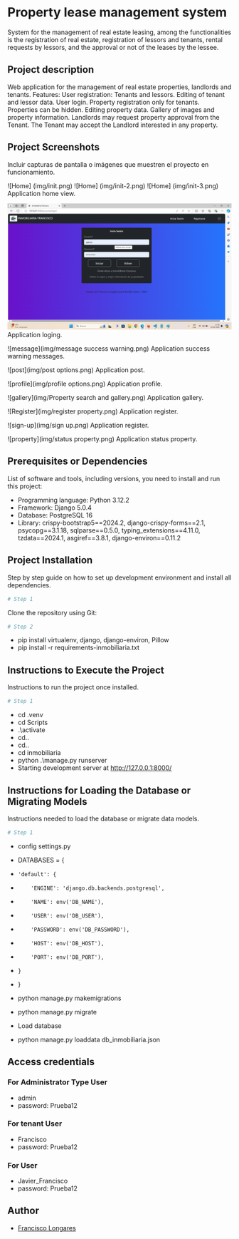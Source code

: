 # Property lease management system

System for the management of real estate leasing, among the functionalities is the registration of real estate, registration of lessors and tenants, rental requests by lessors, and the approval or not of the leases by the lessee.

## Project description

Web application for the management of real estate properties, landlords and tenants. Features: User registration: Tenants and lessors. Editing of tenant and lessor data. User login. Property registration only for tenants. Properties can be hidden. Editing property data. Gallery of images and property information. Landlords may request property approval from the Tenant. The Tenant may accept the Landlord interested in any property.

## Project Screenshots

Incluir capturas de pantalla o imágenes que muestren el proyecto en funcionamiento.

![Home] (img/init.png)
![Home] (img/init-2.png)
![Home] (img/init-3.png)
Application home view.

![Log](img/loging.png)
Application loging.

![message](img/message success warning.png)
Application success warning messages.

![post](img/post options.png)
Application post.

![profile](img/profile options.png)
Application profile.

![gallery](img/Property search and gallery.png)
Application gallery.

![Register](img/register property.png)
Application register.

![sign-up](img/sign up.png)
Application register.

![property](img/status property.png)
Application status property.

## Prerequisites or Dependencies

List of software and tools, including versions, you need to install and run this project:

- Programming language: Python 3.12.2
- Framework: Django 5.0.4
- Database: PostgreSQL 16
- Library: crispy-bootstrap5==2024.2, django-crispy-forms==2.1, psycopg==3.1.18, sqlparse==0.5.0, typing_extensions==4.11.0, tzdata==2024.1, asgiref==3.8.1, django-environ==0.11.2

## Project Installation

Step by step guide on how to set up development environment and install all dependencies.

```bash
# Step 1
```
Clone the repository using Git:

```bash
# Step 2
```
- pip install virtualenv, django, django-environ, Pillow
- pip install -r requirements-inmobiliaria.txt

## Instructions to Execute the Project

Instructions to run the project once installed.

```bash
# Step 1
```
- cd .venv
- cd Scripts
- .\activate
- cd..
- cd..
- cd inmobiliaria
- python .\manage.py runserver
- Starting development server at http://127.0.0.1:8000/

## Instructions for Loading the Database or Migrating Models

Instructions needed to load the database or migrate data models.

```bash
# Step 1
```
- config settings.py
- DATABASES = {
-     'default': {
-         'ENGINE': 'django.db.backends.postgresql',
-         'NAME': env('DB_NAME'),
-         'USER': env('DB_USER'),
-         'PASSWORD': env('DB_PASSWORD'),
-         'HOST': env('DB_HOST'),
-         'PORT': env('DB_PORT'),
-     }
- }
- python manage.py makemigrations
- python manage.py migrate

- Load database
- python manage.py loaddata db_inmobiliaria.json

## Access credentials

### For Administrator Type User

- admin
- password: Prueba12

### For tenant User

- Francisco
- password: Prueba12

### For User

- Javier_Francisco
- password: Prueba12

## Author

- [Francisco Longares](https://github.com/longaresf)
